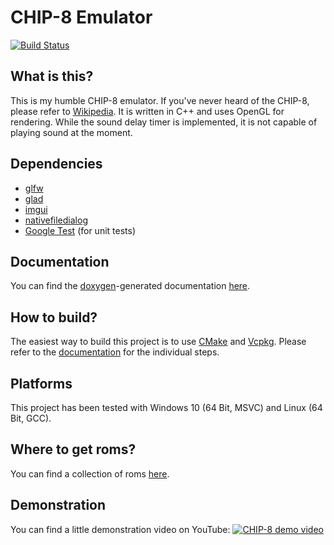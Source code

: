 # CHIP-8 Emulator
[![Build Status](https://travis-ci.com/mgerhold/Chip8Emulator.svg?branch=master)](https://travis-ci.com/mgerhold/Chip8Emulator)
## What is this?
This is my humble CHIP-8 emulator. If you've never heard of the CHIP-8, please refer to [Wikipedia](https://en.wikipedia.org/wiki/CHIP-8). It is written in C++ and uses OpenGL for rendering. While the sound delay timer is implemented, it is not capable of playing sound at the moment.
## Dependencies
* [glfw](https://www.glfw.org/)
* [glad](https://github.com/Dav1dde/glad)
* [imgui](https://github.com/ocornut/imgui)
* [nativefiledialog](https://github.com/mlabbe/nativefiledialog)
* [Google Test](https://github.com/google/googletest) (for unit tests)
## Documentation
You can find the [doxygen](https://www.doxygen.nl/index.html)-generated documentation [here](https://mgerhold.github.io/Chip8Emulator/).
## How to build?
The easiest way to build this project is to use [CMake](https://cmake.org/) and [Vcpkg](https://github.com/microsoft/vcpkg). Please refer to the [documentation](https://mgerhold.github.io/Chip8Emulator/) for the individual steps.
## Platforms
This project has been tested with Windows 10 (64 Bit, MSVC) and Linux (64 Bit, GCC).
## Where to get roms?
You can find a collection of roms [here](https://github.com/dmatlack/chip8/tree/master/roms).
## Demonstration
You can find a little demonstration video on YouTube:
[![CHIP-8 demo video](https://img.youtube.com/vi/Z-y_b5GIZsQ/0.jpg)](https://www.youtube.com/watch?v=Z-y_b5GIZsQ)